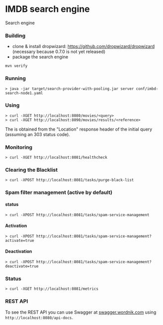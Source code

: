 # IMDB search engine

Search engine

### Building
* clone & install dropwizard: https://github.com/dropwizard/dropwizard (necessary because 0.7.0 is not yet released)
* package the search engine
```
mvn verify
```

### Running
```
> java -jar target/search-provider-with-pooling.jar server conf/imbd-search-node1.yaml
```

### Using
```
> curl -XGET http://localhost:8080/movies/<query>
> curl -XGET http://localhost:8090/movies/results/<reference>
```
The <reference> is obtained from the "Location" response header of the initial query (assuming an 303 status code).

### Monitoring
```
> curl -XGET http://localhost:8081/healthcheck
```

### Clearing the Blacklist
```
> curl -XPOST http://localhost:8081/tasks/purge-black-list
```

### Spam filter management (active by default)
#### status
```
> curl -XPOST http://localhost:8081/tasks/spam-service-management
```
#### Activation
```
> curl -XPOST http://localhost:8081/tasks/spam-service-management?activate=true

```
#### Deactivation
```
> curl -XPOST http://localhost:8081/tasks/spam-service-management?deactivate=true
```



### Status
```
> curl -XGET http://localhost:8081/metrics
```

### REST API
To see the REST API you can use Swagger at [swagger.wordnik.com](http://swagger.wordnik.com/) using ```http://localhost:8080/api-docs```.


